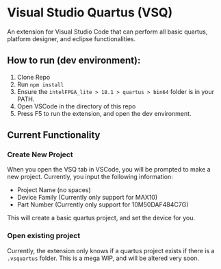 # Visual Studio Quartus (VSQ)
An extension for Visual Studio Code that can perform all basic quartus, platform designer, and eclipse functionalities.

## How to run (dev environment):
1. Clone Repo
2. Run `npm install`
3. Ensure the `intelFPGA_lite > 18.1 > quartus > bin64` folder is in your PATH.
4. Open VSCode in the directory of this repo
5. Press F5 to run the extension, and open the dev environment.


## Current Functionality
### Create New Project
When you open the VSQ tab in VSCode, you will be prompted to make a new project. 
Currently, you input the following information:
- Project Name (no spaces)
- Device Family (Currently only support for MAX10)
- Part Number (Currently only support for 10M50DAF484C7G)

This will create a basic quartus project, and set the device for you.

### Open existing project
Currently, the extension only knows if a quartus project exists if there is a `.vsquartus` folder. This is a mega WIP, and will be altered very soon.


